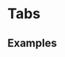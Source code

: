 <script setup>
import Vue from './vue.md';
import React from './react.md';
import Usage from './usage.md';
</script>

# Tabs

## Examples

<theme-switcher />

<tabs-example></tabs-example>

<tabs-content>
  <template #usage>
   <usage />
  </template>
  <template #react>
   <react />
  </template>
 <template #vue>
    <vue />
  </template>
</tabs-content>
